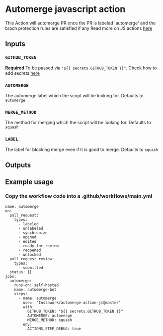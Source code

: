 # Automerge javascript action
This Action will automerge PR once the PR is labeled 'automerge' and the brach protection rules are satisfied if any
Read more on JS actions <a href=https://help.github.com/en/actions/automating-your-workflow-with-github-actions/creating-a-javascript-action>here</a>

## Inputs

### `GITHUB_TOKEN`

**Required** To be passed via `"${{ secrets.GITHUB_TOKEN }}"`.
Check how to add secrets <a href=https://help.github.com/en/actions/automating-your-workflow-with-github-actions/creating-and-using-encrypted-secrets>here</a>

### `AUTOMERGE`
The automerge label which the script will be looking for.
Defaults to `automerge`

### `MERGE_METHOD`
The method for merging which the script will be looking for.
Defaults to `squash`

### `LABEL`
The label for blocking merge even if it is good to merge.
Defaults to `squash`

## Outputs


## Example usage
### Copy the workflow code into a .github/workflows/main.yml

```
name: automerge
on:
  pull_request:
    types:
      - labeled
      - unlabeled
      - synchronize
      - opened
      - edited
      - ready_for_review
      - reopened
      - unlocked
  pull_request_review:
    types:
      - submitted
  status: {}
jobs:
  automerge:
    runs-on: self-hosted
    name: automerge-bot
    steps:
      - name: automerge
        uses: "Instawork/automerge-action-js@master"
        with:
          GITHUB_TOKEN: "${{ secrets.GITHUB_TOKEN }}"
          AUTOMERGE: automerge
          MERGE_METHOD: squash
        env:
          ACTIONS_STEP_DEBUG: true
```
